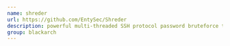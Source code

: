 ```yaml
---
name: shreder
url: https://github.com/EntySec/Shreder
description: powerful multi-threaded SSH protocol password bruteforce tool. URL : https://github.com/EntySec/Shreder Groups : blackarch blackarch-cracker
group: blackarch
---
```

